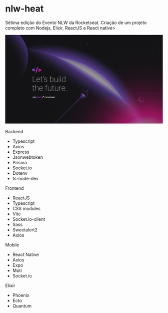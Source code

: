 # nlw-heat
Sétima edição do Evento NLW da Rocketseat. Criação de um projeto completo com Nodejs, Elixir, ReactJS e React native>

![image](https://github.com/carolferreiradev/nlw-heat/blob/master/backend/public/NLWHEAT%20-%201920x1080.png)

Backend
- Typescript
- Axios
- Express
- Jsonwebtoken
- Prisma
- Socket.io
- Dotenv
- ts-node-dev

Frontend
- ReactJS
- Typescript
- CSS modules
- Vite
- Socket.io-client
- Sass
- Sweetalert2
- Axios

Mobile
- React Native
- Axios
- Expo
- Moti
- Socket.io

Elixir
- Phoenix
- Ecto
- Quantum
